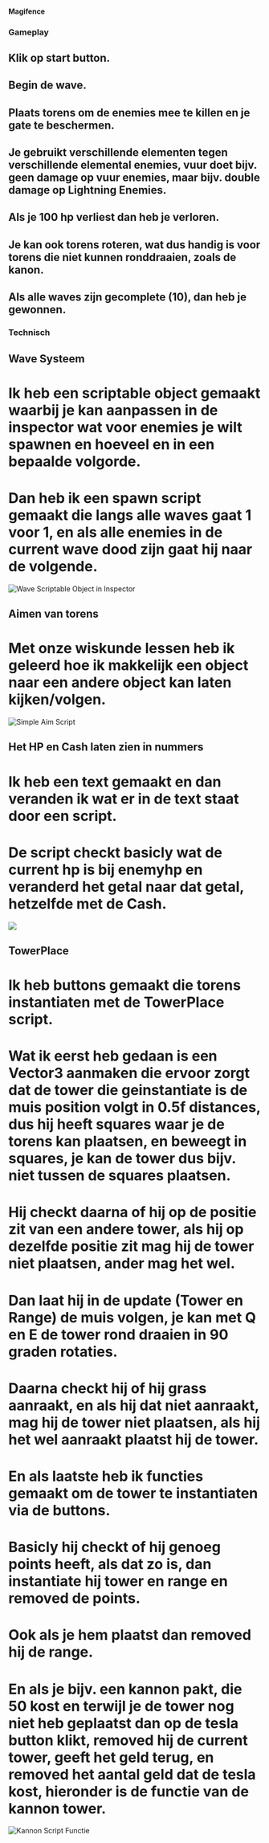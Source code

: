 #### Magifence

### Gameplay

## Klik op start button.
## Begin de wave.
## Plaats torens om de enemies mee te killen en je gate te beschermen.
## Je gebruikt verschillende elementen tegen verschillende elemental enemies, vuur doet bijv. geen damage op vuur enemies, maar bijv. double damage op Lightning Enemies.
## Als je 100 hp verliest dan heb je verloren.
## Je kan ook torens roteren, wat dus handig is voor torens die niet kunnen ronddraaien, zoals de kanon.
## Als alle waves zijn gecomplete (10), dan heb je gewonnen.

### Technisch

## Wave Systeem

# Ik heb een scriptable object gemaakt waarbij je kan aanpassen in de inspector wat voor enemies je wilt spawnen en hoeveel en in een bepaalde volgorde.
# Dan heb ik een spawn script gemaakt die langs alle waves gaat 1 voor 1, en als alle enemies in de current wave dood zijn gaat hij naar de volgende.

![Wave Scriptable Object in Inspector](../../Afbeeldingen/Imagee.png)

## Aimen van torens

# Met onze wiskunde lessen heb ik geleerd hoe ik makkelijk een object naar een andere object kan laten kijken/volgen.
![Simple Aim Script](../../Afbeeldingen/aimm.png)

## Het HP en Cash laten zien in nummers

# Ik heb een text gemaakt en dan veranden ik wat er in de text staat door een script.
# De script checkt basicly wat de current hp is bij enemyhp en veranderd het getal naar dat getal, hetzelfde met de Cash.
![](../../Afbeeldingen/UII.png)

## TowerPlace

# Ik heb buttons gemaakt die torens instantiaten met de TowerPlace script.

# Wat ik eerst heb gedaan is een Vector3 aanmaken die ervoor zorgt dat de tower die geinstantiate is de muis position volgt in 0.5f distances, dus hij heeft squares waar je de torens kan plaatsen, en beweegt in squares, je kan de tower dus bijv. niet tussen de squares plaatsen.

# Hij checkt daarna of hij op de positie zit van een andere tower, als hij op dezelfde positie zit mag hij de tower niet plaatsen, ander mag het wel.

# Dan laat hij in de update (Tower en Range) de muis volgen, je kan met Q en E de tower rond draaien in 90 graden rotaties.

# Daarna checkt hij of hij grass aanraakt, en als hij dat niet aanraakt, mag hij de tower niet plaatsen, als hij het wel aanraakt plaatst hij de tower.

# En als laatste heb ik functies gemaakt om de tower te instantiaten via de buttons.
# Basicly hij checkt of hij genoeg points heeft, als dat zo is, dan instantiate hij tower en range en removed de points.
# Ook als je hem plaatst dan removed hij de range.
# En als je bijv. een kannon pakt, die 50 kost en terwijl je de tower nog niet heb geplaatst dan op de tesla button klikt, removed hij de current tower, geeft het geld terug, en removed het aantal geld dat de tesla kost, hieronder is de functie van de kannon tower.
![Kannon Script Functie](../../Afbeeldingen/1vOORBEELD.png)
